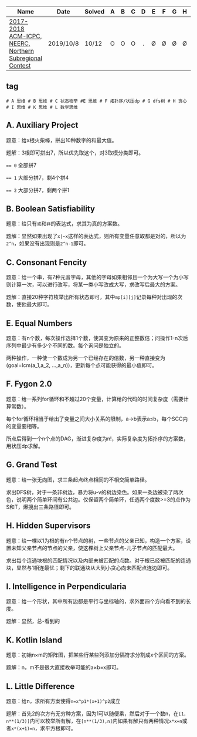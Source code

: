 | Name                                                         | Date      | Solved |  A   |  B   |  C   |  D   |  E   |  F   |  G   |  H   |  I   |  J   |  K   |  L   |  M   |
| ------------------------------------------------------------ | --------- | ------ | :--: | :--: | :--: | :--: | :--: | :--: | :--: | :--: | :--: | :--: | :--: | :--: | :--: |
| [2017-2018 ACM-ICPC, NEERC, Northern Subregional Contest](http://codeforces.com/gym/101612) | 2019/10/8 | 10/12 | O | O | O | . | Ø | Ø | Ø | Ø | O | . | O | O |  |


## tag

`# A 思维 # B 思维 # C 状态枚举 #E 思维 # F 拓扑序/状压dp # G dfs树 # H 贪心  # I 思维 # K 思维 # L 数学思维`


## A. Auxiliary Project

题意：给x根火柴棒，拼出10种数字的和最大值。

题解：3根即可拼出7，所以优先取这个，对3取模分类即可。

`== 0` 全部拼7

`== 1` 大部分拼7，剩4个拼4

`== 2` 大部分拼7，剩两个拼1

## B. Boolean Satisfiability

题意：给只有`或`和`非`的表达式，求其为真的方案数。

题解：显然如果出现了`x|~x`这样的表达式，则所有变量任意取都是对的，所以为`2^n`，如果没有出现则是`2^n-1`即可。


## C. Consonant Fencity

题意：给一个串，有7种元音字母，其他的字母如果相邻且一个为大写一个为小写则计算一次，可以进行改写，将某一类小写改成大写，求改写后最大的方案。

题解：直接20种字符枚举出所有状态即可，其中`mp[i][j]`记录每种对出现的次数，使他最大即可。

## E. Equal Numbers

题意：有n个数，每次操作选择1个数，使其变为原来的正整数倍；问操作1-n次后序列中最少有多少个不同的数。每个询问是独立的。

两种操作，一种使一个数成为另一个已经存在的倍数，另一种直接变为\(goal=lcm(a_1,a_2, ...,a_n)\)，更新每个点可能获得的最小值即可。

## F. Fygon 2.0

题意：给一系列for循环和不超过20个变量，计算给的代码的时间复杂度（需要计算常数）。

每个for循环相当于给出了变量之间大小关系的限制，a->b表示a≤b，每个SCC内的变量要相等。

所点后得到一个n个点的DAG，渐进复杂度为n!，实际复杂度为拓扑序的方案数，用状压dp求解。

## G. Grand Test

题意：给一张无向图，求三条起点终点相同的不相交简单路径。

求出DFS树，对于一条非树边，暴力将u-v的树边染色。如果一条边被染了两次色，说明两个简单环间有公共边。仅保留两个简单环，任选两个度数>=3的点作为S和T，爆搜出三条路径即可。

## H. Hidden Supervisors

题意：给一棵以1为根的有n个节点的树，一些节点的父亲已知，构造一个方案，设置未知父亲节点的节点的父亲，使这棵树上父亲节点-儿子节点的匹配最大。

求出每个连通块根的匹配情况以及内部未被匹配的点数。对于根已经被匹配的连通块，显然与1相连最优；剩下的联通块从大到小贪心向未匹配点连边即可。

## I. Intelligence in Perpendicularia

题意：给一个形状，其中所有边都是平行与坐标轴的，求外面四个方向看不到的长度。

题解：显然，总-看到的

## K. Kotlin Island

题意：初始n×m的矩阵图，把某些行某些列添加分隔符求分割成x个区间的方案。

题解：n，m不是很大直接枚举可能的a×b=x即可。

## L. Little Difference

题意：给n，求所有方案使得`n=x^p1*(x+1)^p2`成立

题解：首先2的次方有无穷种方案，因为1可以随便乘，然后对于一个数n，在`[1，n**(1/3)]`内可以枚举所有解，在`[n**(1/3),n]`内如果有解只有两种情况`x*x=n`或者`x*(x+1)=n`，求平方根即可。